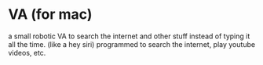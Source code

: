 # VA (for mac)
a small robotic VA to search the internet and other stuff instead of typing it all the time. (like a hey siri)
programmed to search the internet, play youtube videos, etc.
